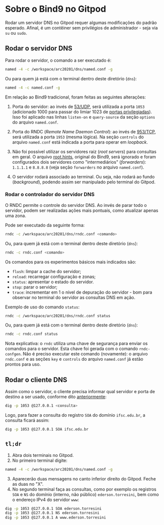 # Sobre o Bind9 no Gitpod

Rodar um servidor DNS no Gitpod requer algumas modificações do padrão esperado. Afinal, é um contêiner sem privilégios de administrador - seja via `su` ou `sudo`.

## Rodar o servidor DNS

Para rodar o servidor, o comando a ser executado é:
```bash
named -4 -c /workspace/arc20201/dns/named.conf -g
```
Ou para quem já está com o terminal dentro deste diretório (`dns`):
```bash
named -4 -c named.conf -g
```

Em relação ao Bind9 tradicional, foram feitas as seguintes alterações:
1. Porta do servidor: ao invés de [53/UDP](https://www.iana.org/assignments/service-names-port-numbers/service-names-port-numbers.txt), será utilizada a porta `1053` (adicionado 1000 para passar do limiar 1023 de [portas privilegiadas](https://www.w3.org/Daemon/User/Installation/PrivilegedPorts.html)). Isso foi aplicado nas linhas `listen-on` e `query-source` da seção `options` do arquivo `named.conf`.

1. Porta do RNDC (_Remote Name Daemon Control_): ao invés de [953/TCP]((https://www.iana.org/assignments/service-names-port-numbers/service-names-port-numbers.txt)), será utilizada a porta `1953` (mesma lógica). Na seção `controls` do arquivo `named.conf` está indicada a porta para operar em _loopback_.
1. Não foi possível utilizar os servidores raiz (_root servers_) para consultas em geral. O arquivo [root.hints](https://www.internic.net/domain/named.root), original do Bind9, será ignorado e foram configurados dois servidores como "intermediários" (_forwarders_): `1.1.1.1` e `8.8.8.8` (veja seção `forwarders` no arquivo `named.conf`).
1. O servidor rodará associado ao terminal. Ou seja, não rodará ao fundo (_background_), podendo assim ser manipulado pelo terminal do Gitpod.

### Rodar o controlador do servidor DNS

O RNDC permite o controle do servidor DNS. Ao invés de parar todo o servidor, podem ser realizadas ações mais pontuais, como atualizar apenas uma zona.

Pode ser executado da seguinte forma:
```bash
rndc -c /workspace/arc20201/dns/rndc.conf <comando>
```
Ou, para quem já está com o terminal dentro deste diretório (`dns`):
```bash
rndc -c rndc.conf <comando>
```

Os comandos para os experimentos básicos mais indicados são:
- `flush`: limpar a cache do servidor;
- `reload`: recarregar configuração e zonas;
- `status`: apresentar o estado do servidor.
- `stop`: parar o servidor;
- `trace`: incrementar em 1 o nível de depuração do servidor - bom para observar no terminal do servidor as consultas DNS em ação.

Exemplo de uso do comando `status`: 
```bash
rndc -c /workspace/arc20201/dns/rndc.conf status
```
Ou, para quem já está com o terminal dentro deste diretório (`dns`):
```bash
rndc -c rndc.conf status
```

Nota explicativa: o `rndc` utiliza uma chave de segurança para enviar os comandos para o servidor. Esta chave foi gerada com o comando `rndc-confgen`. Não é preciso executar este comando (novamente): o arquivo `rndc.conf` e as seções `key` e `controls` do arquivo `named.conf` já estão prontos para uso.

## Rodar o cliente DNS

Assim como o servidor, o cliente precisa informar qual servidor e porta de destino a ser usado, conforme dito [anteriormente](#Rodar_o_servidor_DNS):
```bash
dig -p 1053 @127.0.0.1 <consulta>
```

Logo, para fazer a consulta do registro `SOA` do domínio `ifsc.edu.br`, a consulta ficará assim:
```bash
dig -p 1053 @127.0.0.1 SOA ifsc.edu.br
```

## `tl;dr`

1. Abra dois terminais no Gitpod.
2. No primeiro terminal digite:
```bash
named -4 -c /workspace/arc20201/dns/named.conf -g
```
3. Aparecerão duas mensagens no canto inferior direito do Gitpod. Feche as duas no "X".
4. No segundo terminal faça as consultas, como por exemplo os registros `SOA` e `NS` do domínio (interno, não público) `ederson.torresini`, bem como o endereço IPv4 do servidor `www`:
```bash
dig -p 1053 @127.0.0.1 SOA ederson.torresini
dig -p 1053 @127.0.0.1 NS ederson.torresini
dig -p 1053 @127.0.0.1 A www.ederson.torresini
```
